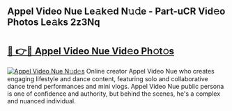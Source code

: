 ## Appel Video Nue Le𝚊k𝚎d N𝚞𝚍e - Part-uCR Vid𝚎o Photos Le𝚊ks 2z3Nq

# <h2><a href="http://fb0f5c.evod.top/?m=Appel+Video+Nue">🔗 👉🔴 Appel Video Nue Vid𝚎o Ph𝚘t𝚘s</a></h2>

[![Appel Video Nue N𝚞d𝚎s](https://i.imgur.com/8V9OHl7.gif)](http://fb0f5c.evod.top/?m=Appel+Video+Nue)
Online creator Appel Video Nue who creates engaging lifestyle and dance content, featuring solo and collaborative dance trend performances and mini vlogs. Appel Video Nue public persona is one of confidence and authority, but behind the scenes, he's a complex and nuanced individual. 
